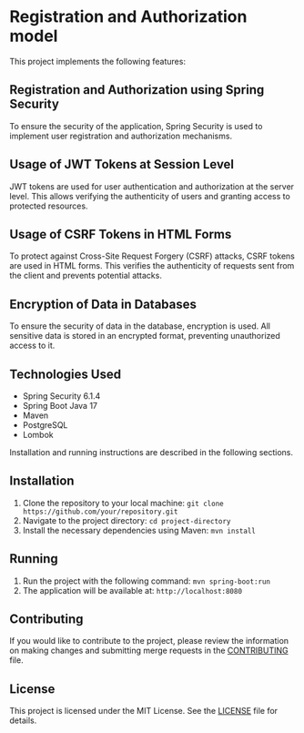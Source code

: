 # Registration and Authorization model

This project implements the following features:

## Registration and Authorization using Spring Security

To ensure the security of the application, Spring Security is used to implement user registration and authorization mechanisms.

## Usage of JWT Tokens at Session Level

JWT tokens are used for user authentication and authorization at the server level. This allows verifying the authenticity of users and granting access to protected resources.

## Usage of CSRF Tokens in HTML Forms

To protect against Cross-Site Request Forgery (CSRF) attacks, CSRF tokens are used in HTML forms. This verifies the authenticity of requests sent from the client and prevents potential attacks.

## Encryption of Data in Databases

To ensure the security of data in the database, encryption is used. All sensitive data is stored in an encrypted format, preventing unauthorized access to it.

## Technologies Used

- Spring Security 6.1.4
- Spring Boot Java 17
- Maven
- PostgreSQL
- Lombok

Installation and running instructions are described in the following sections.

## Installation

1. Clone the repository to your local machine: `git clone https://github.com/your/repository.git`
2. Navigate to the project directory: `cd project-directory`
3. Install the necessary dependencies using Maven: `mvn install`

## Running

1. Run the project with the following command: `mvn spring-boot:run`
2. The application will be available at: `http://localhost:8080`

## Contributing

If you would like to contribute to the project, please review the information on making changes and submitting merge requests in the [CONTRIBUTING](CONTRIBUTING.md) file.

## License

This project is licensed under the MIT License. See the [LICENSE](LICENSE) file for details.
